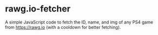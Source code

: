 # rawg.io-fetcher
A simple JavaScript code to fetch the ID, name, and img of any PS4 game from https://rawg.io (with a cooldown for better fetching).
